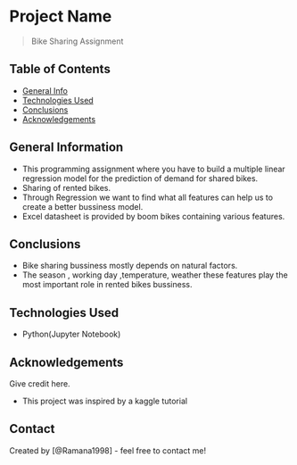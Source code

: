 # Project Name
> Bike Sharing Assignment


## Table of Contents
* [General Info](#general-information)
* [Technologies Used](#technologies-used)
* [Conclusions](#conclusions)
* [Acknowledgements](#acknowledgements)

<!-- You can include any other section that is pertinent to your problem -->

## General Information
- This  programming assignment where you have to build a multiple linear regression model for the prediction of demand for shared bikes.
- Sharing of rented bikes.
- Through Regression we want to find what all features can help us to create a better bussiness model.
- Excel datasheet is provided by boom bikes containing various features.

<!-- You don't have to answer all the questions - just the ones relevant to your project. -->

## Conclusions
- Bike sharing bussiness mostly depends on natural factors.
- The season , working day ,temperature, weather these features play the most important role in rented bikes bussiness.

<!-- You don't have to answer all the questions - just the ones relevant to your project. -->


## Technologies Used
- Python(Jupyter Notebook)

<!-- As the libraries versions keep on changing, it is recommended to mention the version of library used in this project -->

## Acknowledgements
Give credit here.
- This project was inspired by a kaggle tutorial


## Contact
Created by [@Ramana1998] - feel free to contact me!


<!-- Optional -->
<!-- ## License -->
<!-- This project is open source and available under the [... License](). -->

<!-- You don't have to include all sections - just the one's relevant to your project -->